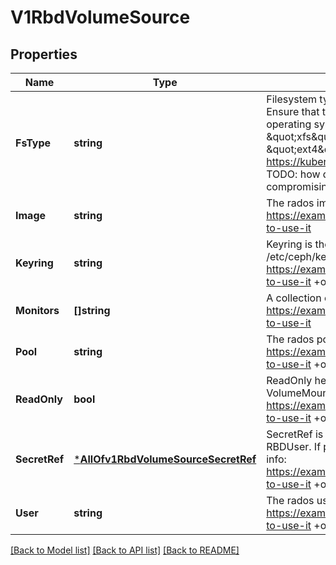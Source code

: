 # V1RbdVolumeSource

## Properties
Name | Type | Description | Notes
------------ | ------------- | ------------- | -------------
**FsType** | **string** | Filesystem type of the volume that you want to mount. Tip: Ensure that the filesystem type is supported by the host operating system. Examples: \&quot;ext4\&quot;, \&quot;xfs\&quot;, \&quot;ntfs\&quot;. Implicitly inferred to be \&quot;ext4\&quot; if unspecified. More info: https://kubernetes.io/docs/concepts/storage/volumes#rbd TODO: how do we prevent errors in the filesystem from compromising the machine +optional | [optional] [default to null]
**Image** | **string** | The rados image name. More info: https://examples.k8s.io/volumes/rbd/README.md#how-to-use-it | [optional] [default to null]
**Keyring** | **string** | Keyring is the path to key ring for RBDUser. Default is /etc/ceph/keyring. More info: https://examples.k8s.io/volumes/rbd/README.md#how-to-use-it +optional | [optional] [default to null]
**Monitors** | **[]string** | A collection of Ceph monitors. More info: https://examples.k8s.io/volumes/rbd/README.md#how-to-use-it | [optional] [default to null]
**Pool** | **string** | The rados pool name. Default is rbd. More info: https://examples.k8s.io/volumes/rbd/README.md#how-to-use-it +optional | [optional] [default to null]
**ReadOnly** | **bool** | ReadOnly here will force the ReadOnly setting in VolumeMounts. Defaults to false. More info: https://examples.k8s.io/volumes/rbd/README.md#how-to-use-it +optional | [optional] [default to null]
**SecretRef** | [***AllOfv1RbdVolumeSourceSecretRef**](AllOfv1RbdVolumeSourceSecretRef.md) | SecretRef is name of the authentication secret for RBDUser. If provided overrides keyring. Default is nil. More info: https://examples.k8s.io/volumes/rbd/README.md#how-to-use-it +optional | [optional] [default to null]
**User** | **string** | The rados user name. Default is admin. More info: https://examples.k8s.io/volumes/rbd/README.md#how-to-use-it +optional | [optional] [default to null]

[[Back to Model list]](../README.md#documentation-for-models) [[Back to API list]](../README.md#documentation-for-api-endpoints) [[Back to README]](../README.md)

